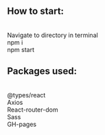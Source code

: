 <h2>How to start:</h2><br>
Navigate to directory in terminal<br>
npm i<br>
npm start<br>

<h2>Packages used:</h2><br>
@types/react<br>
Axios<br>
React-router-dom<br>
Sass<br>
GH-pages<br>
